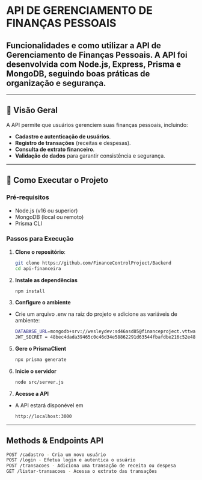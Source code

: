 # API DE GERENCIAMENTO DE FINANÇAS PESSOAIS

## Funcionalidades e como utilizar a API de Gerenciamento de Finanças Pessoais. A API foi desenvolvida com **Node.js**, **Express**, **Prisma** e **MongoDB**, seguindo boas práticas de organização e segurança.

---

## 🚀 Visão Geral

A API permite que usuários gerenciem suas finanças pessoais, incluindo:

- **Cadastro e autenticação de usuários**.
- **Registro de transações** (receitas e despesas).
- **Consulta de extrato financeiro**.
- **Validação de dados** para garantir consistência e segurança.

---

## 🔧 Como Executar o Projeto

### **Pré-requisitos**
- Node.js (v16 ou superior)
- MongoDB (local ou remoto)
- Prisma CLI

### **Passos para Execução**

1. **Clone o repositório**:
   ```bash
   git clone https://github.com/FinanceControlProject/Backend
   cd api-financeira

2. **Instale as dependências**
   ```bash
   npm install
   
3. **Configure o ambiente** <br>
- Crie um arquivo .env na raiz do projeto e adicione as variáveis de ambiente:
   ```bash
   DATABASE_URL=mongodb+srv://wesleydev:sd46asd85@financeproject.vttwa.mongodb.net/FinanceProject?retryWrites=true&w=majority&appName=FinanceProject
   JWT_SECRET = 48bec4dada39465c0c46d34e58862291d63544fbafdbe216c52e48b8d8965a22

5. **Gere o PrismaClient**
   ```bash
   npx prisma generate

6. **Inicie o servidor**
   ```bash
   node src/server.js

7. **Acesse a API**
- A API estará disponével em
   ```bash
   http://localhost:3000

---

## Methods & Endpoints API
```bash
POST /cadastro - Cria um novo usuário
POST /login - Efetua login e autentica o usuário
POST /transacoes - Adiciona uma transação de receita ou despesa
GET /listar-transacoes - Acessa o extrato das transações
```



   
  


